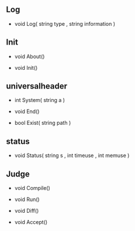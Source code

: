 ## Log

- void Log( string type , string information )

## Init

- void About()

- void Init()

## universalheader

- int System( string a )

- void End()

- bool Exist( string path )

## status

- void Status( string s , int timeuse , int memuse )

## Judge

- void Compile()

- void Run()

- void Diff()

- void Accept()
